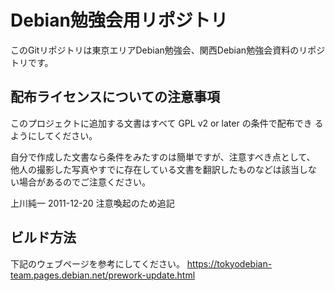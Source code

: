 # Debian勉強会用リポジトリ 

このGitリポジトリは東京エリアDebian勉強会、関西Debian勉強会資料のリポジトリです。

## 配布ライセンスについての注意事項

このプロジェクトに追加する文書はすべて GPL v2 or later の条件で配布でき
るようにしてください。

自分で作成した文書なら条件をみたすのは簡単ですが、注意すべき点として、
他人の撮影した写真やすでに存在している文書を翻訳したものなどは該当しな
い場合があるのでご注意ください。

上川純一
2011-12-20 注意喚起のため追記 

## ビルド方法

下記のウェブページを参考にしてください。
https://tokyodebian-team.pages.debian.net/prework-update.html
